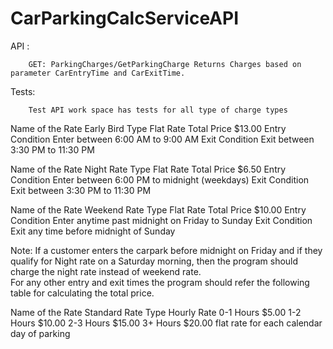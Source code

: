 # CarParkingCalcServiceAPI

API : 

        GET: ParkingCharges/GetParkingCharge Returns Charges based on parameter CarEntryTime and CarExitTime.

Tests: 

        Test API work space has tests for all type of charge types
        
Name of the Rate	Early Bird
Type	Flat Rate
Total Price	$13.00
Entry Condition	Enter between 6:00 AM to 9:00 AM
Exit Condition	Exit between 3:30 PM to 11:30 PM


Name of the Rate	Night Rate
Type	Flat Rate
Total Price	$6.50
Entry Condition	Enter between 6:00 PM to midnight (weekdays)
Exit Condition	Exit between 3:30 PM to 11:30 PM


Name of the Rate	Weekend Rate
Type	Flat Rate
Total Price	$10.00
Entry Condition	Enter anytime past midnight on Friday to Sunday
Exit Condition	Exit any time before midnight of Sunday


Note: If a customer enters the carpark before midnight on Friday and if they qualify for Night rate on a Saturday morning, 
then the program should charge the night rate instead of weekend rate.  
For any other entry and exit times the program should refer the following table for calculating the total price. 



Name of the Rate	Standard Rate
Type	Hourly Rate
0-1 Hours	$5.00
1-2 Hours	$10.00
2-3 Hours	$15.00
3+ Hours	$20.00 flat rate for each calendar day of parking

